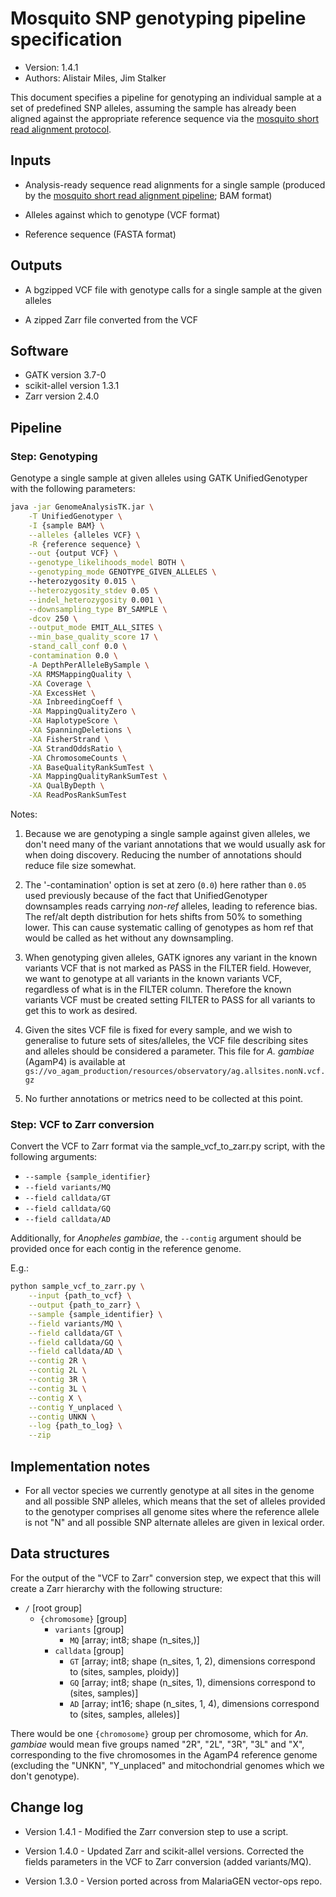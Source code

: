 # Mosquito SNP genotyping pipeline specification

* Version: 1.4.1
* Authors: Alistair Miles, Jim Stalker

This document specifies a pipeline for genotyping an individual sample
at a set of predefined SNP alleles, assuming the sample has already
been aligned against the appropriate reference sequence via the
[mosquito short read alignment
protocol](short-read-alignment-vector.md).


## Inputs

* Analysis-ready sequence read alignments for a single sample
  (produced by the [mosquito short read alignment
  pipeline](short-read-alignment-vector.md); BAM format)

* Alleles against which to genotype (VCF format)

* Reference sequence (FASTA format)


## Outputs

* A bgzipped VCF file with genotype calls for a single sample at the
  given alleles

* A zipped Zarr file converted from the VCF


## Software

* GATK version 3.7-0
* scikit-allel version 1.3.1
* Zarr version 2.4.0


## Pipeline


### Step: Genotyping

Genotype a single sample at given alleles using GATK UnifiedGenotyper
with the following parameters:

```bash
java -jar GenomeAnalysisTK.jar \
    -T UnifiedGenotyper \
    -I {sample BAM} \
    --alleles {alleles VCF} \
    -R {reference sequence} \
    --out {output VCF} \
    --genotype_likelihoods_model BOTH \
    --genotyping_mode GENOTYPE_GIVEN_ALLELES \ 
    --heterozygosity 0.015 \
    --heterozygosity_stdev 0.05 \
    --indel_heterozygosity 0.001 \
    --downsampling_type BY_SAMPLE \
    -dcov 250 \
    --output_mode EMIT_ALL_SITES \
    --min_base_quality_score 17 \
    -stand_call_conf 0.0 \
    -contamination 0.0 \
    -A DepthPerAlleleBySample \
    -XA RMSMappingQuality \
    -XA Coverage \
    -XA ExcessHet \
    -XA InbreedingCoeff \
    -XA MappingQualityZero \
    -XA HaplotypeScore \
    -XA SpanningDeletions \
    -XA FisherStrand \
    -XA StrandOddsRatio \
    -XA ChromosomeCounts \
    -XA BaseQualityRankSumTest \
    -XA MappingQualityRankSumTest \
    -XA QualByDepth \
    -XA ReadPosRankSumTest
```

Notes: 
 
1. Because we are genotyping a single sample against given alleles, we
   don't need many of the variant annotations that we would usually
   ask for when doing discovery. Reducing the number of annotations
   should reduce file size somewhat.

2. The '-contamination' option is set at zero (`0.0`) here rather than
   `0.05` used previously because of the fact that UnifiedGenotyper downsamples 
   reads carrying _non-ref_ alleles, leading to reference bias. The ref/alt depth 
   distribution for hets shifts from 50% to something lower. This can cause 
   systematic calling of genotypes as hom ref that would be called as het 
   without any downsampling.

3. When genotyping given alleles, GATK ignores any variant in the
   known variants VCF that is not marked as PASS in the FILTER
   field. However, we want to genotype at all variants in the known
   variants VCF, regardless of what is in the FILTER column. Therefore
   the known variants VCF must be created setting FILTER to PASS for
   all variants to get this to work as desired.

4. Given the sites VCF file is fixed for every sample, and we wish to generalise
   to future sets of sites/alleles, the VCF file describing sites and alleles 
   should be considered a parameter. This file for _A. gambiae_ (AgamP4) is available at 
   `gs://vo_agam_production/resources/observatory/ag.allsites.nonN.vcf.gz`
 
5. No further annotations or metrics need to be collected at this point.


### Step: VCF to Zarr conversion

Convert the VCF to Zarr format via the sample_vcf_to_zarr.py script,
with the following arguments:

* ``--sample {sample_identifier}``
* ``--field variants/MQ``
* ``--field calldata/GT``
* ``--field calldata/GQ``
* ``--field calldata/AD``

Additionally, for *Anopheles gambiae*, the ``--contig`` argument
should be provided once for each contig in the reference genome.

E.g.:

```bash
python sample_vcf_to_zarr.py \
    --input {path_to_vcf} \
    --output {path_to_zarr} \
    --sample {sample_identifier} \
    --field variants/MQ \
    --field calldata/GT \
    --field calldata/GQ \
    --field calldata/AD \
    --contig 2R \
    --contig 2L \
    --contig 3R \
    --contig 3L \
    --contig X \
    --contig Y_unplaced \
    --contig UNKN \
    --log {path_to_log} \
    --zip
```


## Implementation notes

* For all vector species we currently genotype at all sites in the
  genome and all possible SNP alleles, which means that the set of
  alleles provided to the genotyper comprises all genome sites where
  the reference allele is not "N" and all possible SNP alternate
  alleles are given in lexical order.


## Data structures

For the output of the "VCF to Zarr" conversion step, we expect that
this will create a Zarr hierarchy with the following structure:

* `/` [root group]
  * `{chromosome}` [group]
    * `variants` [group]
      * `MQ` [array; int8; shape (n_sites,)]
    * `calldata` [group]
      * `GT` [array; int8; shape (n_sites, 1, 2), dimensions correspond to (sites, samples, ploidy)]
      * `GQ` [array; int8; shape (n_sites, 1), dimensions correspond to (sites, samples)]
      * `AD` [array; int16; shape (n_sites, 1, 4), dimensions correspond to (sites, samples, alleles)]

There would be one `{chromosome}` group per chromosome, which for
*An. gambiae* would mean five groups named "2R", "2L", "3R", "3L" and
"X", corresponding to the five chromosomes in the AgamP4 reference
genome (excluding the "UNKN", "Y_unplaced" and mitochondrial genomes
which we don't genotype).


## Change log

* Version 1.4.1 - Modified the Zarr conversion step to use a script.

* Version 1.4.0 - Updated Zarr and scikit-allel versions. Corrected
  the fields parameters in the VCF to Zarr conversion (added
  variants/MQ).

* Version 1.3.0 - Version ported across from MalariaGEN vector-ops
  repo.
